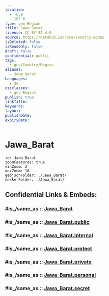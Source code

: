 ```yaml
---
location:
  - -6.9
  - 107.6
type: geo-Region
title: Jawa_Barat
license: CC BY-SA 4.0
source: https://datahub.io/core/country-codes
isDeleted: false
isReadOnly: false
draft: false
confidential: public
tags:
  - geo/Country/Region
aliases:
  - Jawa_Barat
Languages:
  - de
cssclasses:
  - geo-Region
publish: true
linkTitle:
keywords:
layout:
publishDate:
expiryDate:
---
```


# Jawa_Barat

```leaflet
id: Jawa_Barat
zoomFeatures: true 
minZoom: 2 
maxZoom: 18
geojsonFolder: ./Jawa_Barat/
markerFolder: ./Jawa_Barat/
```


## Confidential Links & Embeds: 

### #is_/same_as :: [Jawa_Barat](/_Standards/Earth/Continent/Asia/Asia~South~East/Malay_Archipelago/Indonesia/provinces~Indonesia/Jawa_Barat.md) 

### #is_/same_as :: [Jawa_Barat.public](/_public/Earth/Continent/Asia/Asia~South~East/Malay_Archipelago/Indonesia/provinces~Indonesia/Jawa_Barat.public.md) 

### #is_/same_as :: [Jawa_Barat.internal](/_internal/Earth/Continent/Asia/Asia~South~East/Malay_Archipelago/Indonesia/provinces~Indonesia/Jawa_Barat.internal.md) 

### #is_/same_as :: [Jawa_Barat.protect](/_protect/Earth/Continent/Asia/Asia~South~East/Malay_Archipelago/Indonesia/provinces~Indonesia/Jawa_Barat.protect.md) 

### #is_/same_as :: [Jawa_Barat.private](/_private/Earth/Continent/Asia/Asia~South~East/Malay_Archipelago/Indonesia/provinces~Indonesia/Jawa_Barat.private.md) 

### #is_/same_as :: [Jawa_Barat.personal](/_personal/Earth/Continent/Asia/Asia~South~East/Malay_Archipelago/Indonesia/provinces~Indonesia/Jawa_Barat.personal.md) 

### #is_/same_as :: [Jawa_Barat.secret](/_secret/Earth/Continent/Asia/Asia~South~East/Malay_Archipelago/Indonesia/provinces~Indonesia/Jawa_Barat.secret.md)

